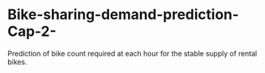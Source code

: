 # Bike-sharing-demand-prediction-Cap-2-
Prediction of bike count required at each hour for the stable supply of rental bikes.
